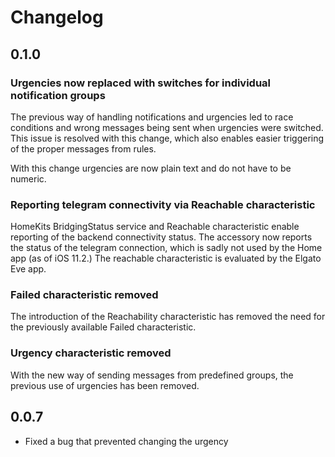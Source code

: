 # Changelog

## 0.1.0

### Urgencies now replaced with switches for individual notification groups

The previous way of handling notifications and urgencies led to race conditions
and wrong messages being sent when urgencies were switched. This issue is resolved
with this change, which also enables easier triggering of the proper messages
from rules.

With this change urgencies are now plain text and do not have to be numeric.

### Reporting telegram connectivity via Reachable characteristic

HomeKits BridgingStatus service and Reachable characteristic enable reporting
of the backend connectivity status. The accessory now reports the status of
the telegram connection, which is sadly not used by the Home app (as of iOS
11.2.) The reachable characteristic is evaluated by the Elgato Eve app.

### Failed characteristic removed

The introduction of the Reachability characteristic has removed the need for the 
previously available Failed characteristic.

### Urgency characteristic removed

With the new way of sending messages from predefined groups, the previous use of
urgencies has been removed.

## 0.0.7

- Fixed a bug that prevented changing the urgency
